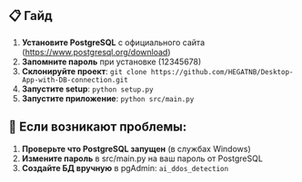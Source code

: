 ## 📋 Гайд

1. **Установите PostgreSQL** с официального сайта (https://www.postgresql.org/download)
2. **Запомните пароль** при установке (12345678)
3. **Склонируйте проект**: `git clone https://github.com/HEGATNB/Desktop-App-with-DB-connection.git`
4. **Запустите setup**: `python setup.py`
5. **Запустите приложение**: `python src/main.py`

## 🔧 Если возникают проблемы:

1. **Проверьте что PostgreSQL запущен** (в службах Windows)
2. **Измените пароль** в src/main.py на ваш пароль от PostgreSQL
3. **Создайте БД вручную** в pgAdmin: `ai_ddos_detection`
